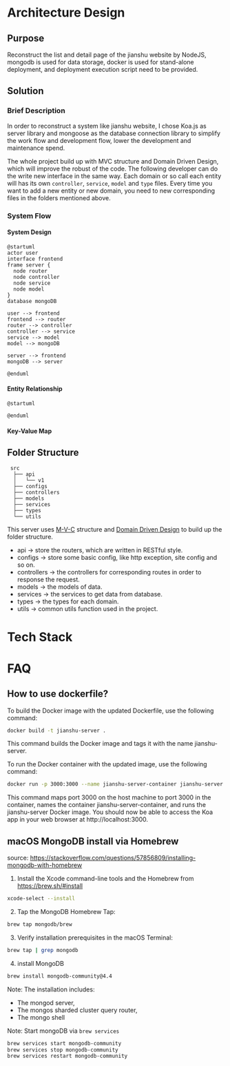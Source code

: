 # Architecture Design

## Purpose

Reconstruct the list and detail page of the jianshu website by NodeJS, mongodb is used for data storage, docker is used for stand-alone deployment, and deployment execution script need to be provided.

## Solution

### Brief Description

In order to reconstruct a system like jianshu website, I chose Koa.js as server library and mongoose as the database connection library to simplify the work flow and development flow, lower the development and maintenance spend.

The whole project build up with MVC structure and Domain Driven Design, which will improve the robust of the code. The following developer can do the write new interface in the same way. Each domain or so call each entity will has its own `controller`, `service`, `model` and `type` files. Every time you want to add a new entity or new domain, you need to new corresponding files in the folders mentioned above.

### System Flow

#### System Design

```plantuml
@startuml
actor user
interface frontend
frame server {
  node router
  node controller
  node service
  node model
}
database mongoDB

user --> frontend
frontend --> router
router --> controller
controller --> service
service --> model
model --> mongoDB

server --> frontend
mongoDB --> server

@enduml
```

#### Entity Relationship

```plantuml
@startuml

@enduml
```

#### Key-Value Map

## Folder Structure

```
 src
  ├── api
  │   └── v1
  ├── configs
  ├── controllers
  ├── models
  ├── services
  ├── types
  └── utils
```

This server uses [M-V-C](https://en.wikipedia.org/wiki/Model%E2%80%93view%E2%80%93controller) structure and [Domain Driven Design](https://en.wikipedia.org/wiki/Domain-driven_design) to build up the folder structure.

- api -> store the routers, which are written in RESTful style.
- configs -> store some basic config, like http exception, site config and so on.
- controllers -> the controllers for corresponding routes in order to response the request.
- models -> the models of data.
- services -> the services to get data from database.
- types -> the types for each domain.
- utils -> common utils function used in the project.

# Tech Stack

# FAQ

## How to use dockerfile?

To build the Docker image with the updated Dockerfile, use the following command:

```bash
docker build -t jianshu-server .
```

This command builds the Docker image and tags it with the name jianshu-server.

To run the Docker container with the updated image, use the following command:

```bash
docker run -p 3000:3000 --name jianshu-server-container jianshu-server
```

This command maps port 3000 on the host machine to port 3000 in the container, names the container jianshu-server-container, and runs the jianshu-server Docker image. You should now be able to access the Koa app in your web browser at http://localhost:3000.

## macOS MongoDB install via Homebrew

source: https://stackoverflow.com/questions/57856809/installing-mongodb-with-homebrew

1. Install the Xcode command-line tools and the Homebrew from https://brew.sh/#install

```bash
xcode-select --install
```

2. Tap the MongoDB Homebrew Tap:

```bash
brew tap mongodb/brew
```

3. Verify installation prerequisites in the macOS Terminal:

```bash
brew tap | grep mongodb
```

4. install MongoDB

```bash
brew install mongodb-community@4.4
```

Note: The installation includes:

- The mongod server,
- The mongos sharded cluster query router,
- The mongo shell

Note: Start mongoDB via `brew services`

```bash
brew services start mongodb-community
brew services stop mongodb-community
brew services restart mongodb-community
```
